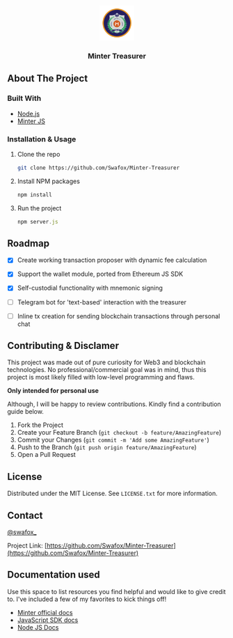 <!-- PROJECT LOGO -->
<br />
<div align="center">
  <a href="https://github.com/othneildrew/Best-README-Template">
    <img src="images/logo.png" alt="Logo" width="80" height="80">
  </a>

  <h3 align="center">Minter Treasurer</h3>
</div>


<!-- ABOUT THE PROJECT -->
## About The Project

__<TO BE UPDATED>__



### Built With

* [Node.js](https://nodejs.org/en/)
* [Minter JS](https://github.com/MinterTeam/minter-js-sdk)




### Installation & Usage

1. Clone the repo
   ```sh
   git clone https://github.com/Swafox/Minter-Treasurer
   ```
2. Install NPM packages
   ```sh
   npm install
   ```
3. Run the project
   ```js
   npm server.js
   ```



<!-- ROADMAP -->
## Roadmap

- [x] Create working transaction proposer with dynamic fee calculation
- [x] Support the wallet module, ported from Ethereum JS SDK
- [X] Self-custodial functionality with mnemonic signing
- [ ] Telegram bot for 'text-based' interaction with the treasurer
- [ ] Inline tx creation for sending blockchain transactions through personal chat


<!-- CONTRIBUTING -->
## Contributing & Disclamer

This project was made out of pure curiosity for Web3 and blockchain technologies. No professional/commercial goal was in mind, thus this project is most likely filled with low-level programming and flaws. 

**Only intended for personal use**

Although, I will be happy to review contributions. Kindly find a contribution guide below.

1. Fork the Project
2. Create your Feature Branch (`git checkout -b feature/AmazingFeature`)
3. Commit your Changes (`git commit -m 'Add some AmazingFeature'`)
4. Push to the Branch (`git push origin feature/AmazingFeature`)
5. Open a Pull Request



<!-- LICENSE -->
## License

Distributed under the MIT License. See `LICENSE.txt` for more information.


<!-- CONTACT -->
## Contact

[@swafox_](https://twitter.com/swafox_) 

Project Link: [https://github.com/Swafox/Minter-Treasurer](https://github.com/Swafox/Minter-Treasurer)



<!-- DOCS -->
## Documentation used

Use this space to list resources you find helpful and would like to give credit to. I've included a few of my favorites to kick things off!

* [Minter official docs](https://www.minter.network/docs)
* [JavaScript SDK docs](https://github.com/MinterTeam/minter-js-sdk#installation)
* [Node JS Docs](https://www.w3schools.com/nodejs/)
